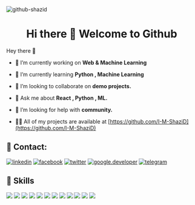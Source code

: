 ![github-shazid](https://user-images.githubusercontent.com/101339471/157722502-1d0f6642-1628-44d0-8f05-fccbaff40e01.jpg)

<h1 align="center">Hi there 👋 Welcome to Github </h1>

Hey there 👋

- 🔭 I’m currently working on **Web & Machine Learning**

- 🌱 I’m currently learning **Python , Machine Learning**

- 👯 I’m looking to collaborate on **demo projects.**

- 💬 Ask me about **React , Python , ML.**

- 🤝 I’m looking for help with **community.**

- 👨‍💻 All of my projects are available at [https://github.com/I-M-ShaziD](https://github.com/I-M-ShaziD)





## 🔗 Contact:
[![linkedin](https://img.shields.io/badge/linkedin-0A66C2?style=for-the-badge&logo=linkedin&logoColor=black)](https://www.linkedin.com/in/shazid-hossain/)
[![facebook](https://img.shields.io/badge/facebook-fff?style=for-the-badge&logo=facebook&logoColor=black)](https://www.facebook.com/shazidxhossain)
[![twitter](https://img.shields.io/badge/twitter-1DA1F2?style=for-the-badge&logo=twitter&logoColor=black)](https://twitter.com/_ShazidHossain)
[![google.developer](https://img.shields.io/badge/google.developer-1DA1F2?style=for-the-badge&logo=google.developer&logoColor=black)](https://g.dev/shazid)
[![telegram](https://img.shields.io/badge/telegram-1DA1F2?style=for-the-badge&logo=telegram&logoColor=black)]()



## 💼 Skills

![](https://img.shields.io/badge/Style-CSS-informational?style=flat&logo=css3&logoColor=white&color=4AB197)
![](https://img.shields.io/badge/Style-Tailwind-informational?style=flat&logo=Tailwind-CSS&logoColor=white&color=4AB197)
![](https://img.shields.io/badge/Style-Sass-informational?style=flat&logo=Sass&logoColor=white&color=4AB197)
![](https://img.shields.io/badge/Style-Stylus-informational?style=flat&logo=Stylus&logoColor=white&color=4AB197)
![](https://img.shields.io/badge/Code-Ionic-informational?style=flat&logo=ionic&logoColor=white&color=4AB197)
![](https://img.shields.io/badge/Code-React-informational?style=flat&logo=react&logoColor=white&color=4AB197)
![](https://img.shields.io/badge/Code-Redux-informational?style=flat&logo=Redux&logoColor=white&color=4AB197)
![](https://img.shields.io/badge/Code-Gatsby-informational?style=flat&logo=gatsby&logoColor=white&color=4AB197)
![](https://img.shields.io/badge/Code-JavaScript-informational?style=flat&logo=JavaScript&logoColor=white&color=4AB197)
![](https://img.shields.io/badge/Code-TypeScript-informational?style=flat&logo=TypeScript&logoColor=white&color=4AB197)
![](https://img.shields.io/badge/Code-MongoDB-informational?style=flat&logo=MongoDB&logoColor=white&color=4AB197)
![](https://img.shields.io/badge/Code-MySQL-informational?style=flat&logo=MySQL&logoColor=white&color=4AB197)


<!---
I-M-ShaziD/I-M-ShaziD is a ✨ special ✨ repository because its `README.md` (this file) appears on your GitHub profile.
You can click the Preview link to take a look at your changes.

--->
